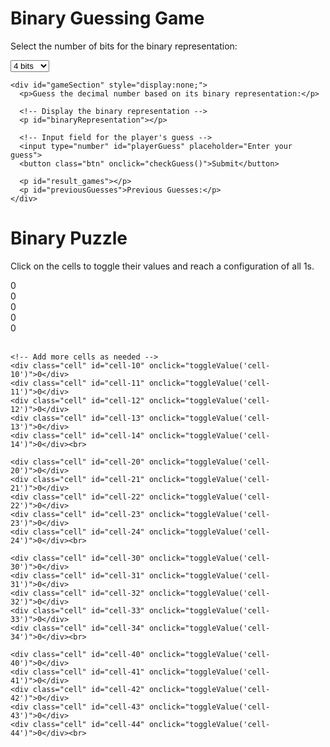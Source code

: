 <!----
layout: page
title: Binary Games
permalink: /binary_games/
--->
<html lang="en">
<head>
  <meta charset="UTF-8">
  <title>Binary Guessing Game</title>
</head>
<body>
  <div class="container">
    <h1>Binary Guessing Game</h1>
    <p>Select the number of bits for the binary representation:</p>
    <select id="bitSelect" onchange="setupGame()">
      <option value="4">4 bits</option>
      <option value="6">6 bits</option>
      <option value="10">10 bits</option>
    </select>

    <div id="gameSection" style="display:none;">
      <p>Guess the decimal number based on its binary representation:</p>
      
      <!-- Display the binary representation -->
      <p id="binaryRepresentation"></p>
      
      <!-- Input field for the player's guess -->
      <input type="number" id="playerGuess" placeholder="Enter your guess">
      <button class="btn" onclick="checkGuess()">Submit</button>

      <p id="result_games"></p>
      <p id="previousGuesses">Previous Guesses:</p>
    </div>
  </div>

  <script>
    // Function to set up the game based on selected bits
    function setupGame() {
      const selectedBits = parseInt(document.getElementById("bitSelect").value);
      const maxNumber = Math.pow(2, selectedBits) - 1;
      const randomNumber = Math.floor(Math.random() * (maxNumber + 1));

      // Display the game section
      document.getElementById("gameSection").style.display = "block";

      // Display the initial hidden binary representation
      let hiddenBinary = "-".repeat(selectedBits);
      document.getElementById("binaryRepresentation").innerText = hiddenBinary;

      // Initialize game variables
      let attempts = 0; // Track the number of attempts
      let previousGuesses = []; // Store previous guesses

      // Function to check the player's guess
      window.checkGuess = function () {
        attempts++;
        const playerGuess = parseInt(document.getElementById("playerGuess").value);

        previousGuesses.push(playerGuess); // Store the guess
        document.getElementById("previousGuesses").innerText = "Previous Guesses: " + previousGuesses.join(', ');

        if (playerGuess === randomNumber) {
          displayCongratulations();
        } else if (playerGuess < randomNumber) {
          document.getElementById("result_games").innerText = "Try a higher number.";
        } else {
          document.getElementById("result_games").innerText = "Try a lower number.";
        }

        // Reveal the binary representation for each incorrect guess
        revealBinary(playerGuess);
      };

      // Function to reveal the binary representation
      function revealBinary(playerGuess) {
        if (playerGuess !== randomNumber) {
          hiddenBinary = randomNumber.toString(2).padStart(selectedBits, '0');
          document.getElementById("binaryRepresentation").innerText = hiddenBinary.slice(0, attempts).padEnd(selectedBits, '-');
        }
      }

      // Function to display congratulatory messages based on attempts
      function displayCongratulations() {
        let message = "";
        if (attempts === 1) {
          message = "Amazing! You guessed it on the first try!";
        } else if (attempts <= 3) {
          message = "Congratulations! You guessed it in just a few attempts!";
        } else {
          message = "Congratulations! You guessed it!";
        }
        document.getElementById("result_games").innerText = message;
      }
    }
  </script>
</body>
</html>
  <h1>Binary Puzzle</h1>
  <p>Click on the cells to toggle their values and reach a configuration of all 1s.</p>

  <!-- Create a grid using div elements -->
  <div id="puzzle">
    <!-- Each cell is represented by a div with a unique id -->
    <!-- You can expand this for a 5x5 grid -->
    <div class="cell" id="cell-00" onclick="toggleValue('cell-00')">0</div>
    <div class="cell" id="cell-01" onclick="toggleValue('cell-01')">0</div>
    <div class="cell" id="cell-02" onclick="toggleValue('cell-02')">0</div>
    <div class="cell" id="cell-03" onclick="toggleValue('cell-03')">0</div>
    <div class="cell" id="cell-04" onclick="toggleValue('cell-04')">0</div><br>

    <!-- Add more cells as needed -->
    <div class="cell" id="cell-10" onclick="toggleValue('cell-10')">0</div>
    <div class="cell" id="cell-11" onclick="toggleValue('cell-11')">0</div>
    <div class="cell" id="cell-12" onclick="toggleValue('cell-12')">0</div>
    <div class="cell" id="cell-13" onclick="toggleValue('cell-13')">0</div>
    <div class="cell" id="cell-14" onclick="toggleValue('cell-14')">0</div><br>

    <div class="cell" id="cell-20" onclick="toggleValue('cell-20')">0</div>
    <div class="cell" id="cell-21" onclick="toggleValue('cell-21')">0</div>
    <div class="cell" id="cell-22" onclick="toggleValue('cell-22')">0</div>
    <div class="cell" id="cell-23" onclick="toggleValue('cell-23')">0</div>
    <div class="cell" id="cell-24" onclick="toggleValue('cell-24')">0</div><br>

    <div class="cell" id="cell-30" onclick="toggleValue('cell-30')">0</div>
    <div class="cell" id="cell-31" onclick="toggleValue('cell-31')">0</div>
    <div class="cell" id="cell-32" onclick="toggleValue('cell-32')">0</div>
    <div class="cell" id="cell-33" onclick="toggleValue('cell-33')">0</div>
    <div class="cell" id="cell-34" onclick="toggleValue('cell-34')">0</div><br>

    <div class="cell" id="cell-40" onclick="toggleValue('cell-40')">0</div>
    <div class="cell" id="cell-41" onclick="toggleValue('cell-41')">0</div>
    <div class="cell" id="cell-42" onclick="toggleValue('cell-42')">0</div>
    <div class="cell" id="cell-43" onclick="toggleValue('cell-43')">0</div>
    <div class="cell" id="cell-44" onclick="toggleValue('cell-44')">0</div><br>
  </div>

  <script>
    // Function to toggle the value of a cell and its neighboring cells in a specific pattern using XOR and AND logic
    function toggleValue(cellId) {
      var cell = document.getElementById(cellId);
      var row = parseInt(cellId.charAt(5));
      var col = parseInt(cellId.charAt(6));

      // Define the pattern for toggling cell values
      var pattern = [
        [row, col], [row - 1, col], [row + 1, col],
        [row, col - 1], [row, col + 1]
      ];

      // Toggle the values of cells in the specified pattern using XOR and AND with 1
      for (var i = 0; i < pattern.length; i++) {
        var currentRow = pattern[i][0];
        var currentCol = pattern[i][1];
        var currentCell = document.getElementById(`cell-${currentRow}${currentCol}`);

        if (currentCell) { // Check if the cell exists
          var currentValue = parseInt(currentCell.innerHTML); // Get the current cell value

          // Apply XOR and AND operations alternately
          var newValue = i % 2 === 0 ? currentValue ^ 1 : currentValue & 1;
          currentCell.innerHTML = newValue;
          currentCell.classList.toggle('clicked'); // Toggle class for visual feedback
        }
      }
    }
  </script>
